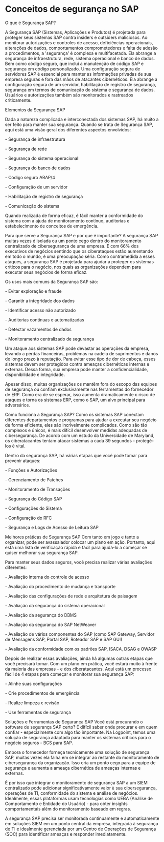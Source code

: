 # Conceitos de segurança no SAP

O que é Segurança SAP?

A Segurança SAP (Sistemas, Aplicações e Produtos) é projetada para proteger seus sistemas SAP contra insiders e outsiders maliciosos. Ao monitorar autorizações e controles de acesso, deficiências operacionais, alterações de dados, comportamentos comprometedores e falta de adesão a procedimentos, a 'segurança' é complexa e multifacetada. Ela abrange a segurança de infraestrutura, rede, sistema operacional e banco de dados. Bem como código seguro, que inclui a manutenção de código SAP e segurança em código personalizado. Uma configuração segura de servidores SAP é essencial para manter as informações privadas de sua empresa seguras e fora das mãos de atacantes cibernéticos. Ela abrange a configuração segura de um servidor, habilitação de registro de segurança, segurança em termos de comunicação do sistema e segurança de dados. Usuários e autorizações também são monitorados e rastreados criticamente.

&#x20;

Elementos da Segurança SAP

Dada a natureza complicada e interconectada dos sistemas SAP, há muito a ser feito para manter sua segurança. Quando se trata de Segurança SAP, aqui está uma visão geral dos diferentes aspectos envolvidos:

\- Segurança de infraestrutura

\- Segurança de rede

\- Segurança do sistema operacional

\- Segurança do banco de dados

\- Código seguro ABAP/4

\- Configuração de um servidor

\- Habilitação de registro de segurança

\- Comunicação do sistema

&#x20;

Quando realizada de forma eficaz, é fácil manter a conformidade do sistema com a ajuda de monitoramento contínuo, auditorias e estabelecimento de conceitos de emergência.

&#x20;

Para que serve a Segurança SAP e por que é importante? A segurança SAP muitas vezes é isolada ou um ponto cego dentro do monitoramento centralizado de cibersegurança de uma empresa. E com 66% dos executivos de negócios sentindo que os ciberataques estão aumentando em todo o mundo, é uma preocupação séria. Como contramedida a esses ataques, a segurança SAP é projetada para ajudar a proteger os sistemas críticos para o negócio, nos quais as organizações dependem para executar seus negócios de forma eficaz.

&#x20;

Os usos mais comuns da Segurança SAP são:

\- Evitar exploração e fraude

\- Garantir a integridade dos dados

\- Identificar acesso não autorizado

\- Auditorias contínuas e automatizadas

\- Detectar vazamentos de dados

\- Monitoramento centralizado de segurança

&#x20;

Um ataque aos sistemas SAP pode devastar as operações da empresa, levando a perdas financeiras, problemas na cadeia de suprimentos e danos de longo prazo à reputação. Para evitar esse tipo de dor de cabeça, esses sistemas devem ser protegidos contra ameaças cibernéticas internas e externas. Dessa forma, sua empresa pode manter a confidencialidade, disponibilidade e integridade.

&#x20;

Apesar disso, muitas organizações os mantêm fora do escopo das equipes de segurança ou confiam exclusivamente nas ferramentas do fornecedor de ERP. Como era de se esperar, isso aumenta dramaticamente o risco de ataques e torna os sistemas ERP, como o SAP, um alvo principal para adversários.

&#x20;

Como funciona a Segurança SAP? Como os sistemas SAP conectam diferentes departamentos e programas para ajudar a executar seu negócio de forma eficiente, eles são incrivelmente complicados. Como são tão complexos e únicos, é mais difícil desenvolver medidas adequadas de cibersegurança. De acordo com um estudo da Universidade de Maryland, os ciberatacantes tentam atacar sistemas a cada 39 segundos - protegê-los é vital.

&#x20;

Dentro da segurança SAP, há várias etapas que você pode tomar para prevenir ataques:

\- Funções e Autorizações

\- Gerenciamento de Patches

\- Monitoramento de Transações

\- Segurança do Código SAP

\- Configurações do Sistema

\- Configuração do RFC

\- Segurança e Logs de Acesso de Leitura SAP

&#x20;

Melhores práticas de Segurança SAP Com tanto em jogo e tanto a organizar, pode ser avassalador colocar um plano em ação. Portanto, aqui está uma lista de verificação rápida e fácil para ajudá-lo a começar se quiser melhorar sua segurança SAP.

&#x20;

Para manter seus dados seguros, você precisa realizar várias avaliações diferentes:

\- Avaliação interna do controle de acesso

\- Avaliação do procedimento de mudança e transporte

\- Avaliação das configurações de rede e arquitetura de paisagem

\- Avaliação da segurança do sistema operacional

\- Avaliação da segurança do DBMS

\- Avaliação da segurança do SAP NetWeaver

\- Avaliação de vários componentes do SAP (como SAP Gateway, Servidor de Mensagens SAP, Portal SAP, Roteador SAP e SAP GUI)

\- Avaliação da conformidade com os padrões SAP, ISACA, DSAG e OWASP

&#x20;

Depois de realizar essas avaliações, ainda há algumas outras etapas que você precisará tomar. Com um plano em prática, você estará muito à frente da maioria das empresas - e dos ciberatacantes. Aqui está um processo fácil de 4 etapas para começar e monitorar sua segurança SAP:

\- Alinhe suas configurações

\- Crie procedimentos de emergência

\- Realize limpeza e revisão

\- Use ferramentas de segurança

&#x20;

Soluções e Ferramentas de Segurança SAP Você está procurando o software de segurança SAP certo? É difícil saber onde procurar e em quem confiar - especialmente com algo tão importante. Na Logpoint, temos uma solução de segurança adaptada para manter os sistemas críticos para o negócio seguros - BCS para SAP.

&#x20;

Embora o fornecedor forneça tecnicamente uma solução de segurança SAP, muitas vezes ela falha em se integrar ao restante do monitoramento de cibersegurança da organização. Isso cria um ponto cego para a equipe de segurança e aumenta a ameaça cibernética de ameaças internas e externas.

&#x20;

É por isso que integrar o monitoramento de segurança SAP a um SIEM centralizado pode adicionar significativamente valor à sua cibersegurança, operações de TI, conformidade do sistema e análise de negócios. Idealmente, essas plataformas usam tecnologias como UEBA (Análise de Comportamento e Entidade do Usuário) - para obter insights comportamentais além do monitoramento baseado em regras.

&#x20;

A segurança SAP precisa ser monitorada continuamente e automaticamente em soluções SIEM em um ponto central da empresa, integrada à segurança de TI e idealmente gerenciada por um Centro de Operações de Segurança (SOC) para identificar ameaças e responder imediatamente.

